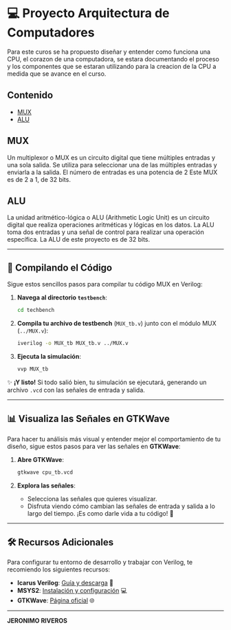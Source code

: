 
# 💻 Proyecto Arquitectura de Computadores

Para este curos se ha propuesto diseñar y entender como funciona una CPU, el corazon de una computadora, se estara documentando el proceso y los componentes que se estaran utilizando para la creacion de la CPU a medida que se avance en el curso.

<!-- quiero dar un estilo de linea de tiempo verticalemnte la primera parte seran dos secciones de MUX y ALU -->

## Contenido

- [MUX](#mux)
- [ALU](#alu)

## MUX

Un multiplexor o MUX es un circuito digital que tiene múltiples entradas y una sola salida. 
Se utiliza para seleccionar una de las múltiples entradas y enviarla a la salida. 
El número de entradas es una potencia de 2
Este MUX es de 2 a 1, de 32 bits.


## ALU

La unidad aritmético-lógica o ALU (Arithmetic Logic Unit) es un circuito digital que realiza operaciones aritméticas y lógicas en los datos.
La ALU toma dos entradas y una señal de control para realizar una operación específica.
La ALU de este proyecto es de 32 bits.

---

## 🚀 Compilando el Código

Sigue estos sencillos pasos para compilar tu código MUX en Verilog:

1. **Navega al directorio `testbench`**:
   ```bash
   cd techbench
   ```

2. **Compila tu archivo de testbench** (`MUX_tb.v`) junto con el módulo MUX (`../MUX.v`):
   ```bash
   iverilog -o MUX_tb MUX_tb.v ../MUX.v
   ```

3. **Ejecuta la simulación**:
   ```bash
   vvp MUX_tb
   ```

✨ **¡Y listo!** Si todo salió bien, tu simulación se ejecutará, generando un archivo `.vcd` con las señales de entrada y salida.

---

## 📊 Visualiza las Señales en GTKWave

Para hacer tu análisis más visual y entender mejor el comportamiento de tu diseño, sigue estos pasos para ver las señales en **GTKWave**:

1. **Abre GTKWave**:
   ```bash
   gtkwave cpu_tb.vcd
   ```

2. **Explora las señales**:
   - Selecciona las señales que quieres visualizar.
   - Disfruta viendo cómo cambian las señales de entrada y salida a lo largo del tiempo. ¡Es como darle vida a tu código! 🎉

---

## 🛠️ Recursos Adicionales

Para configurar tu entorno de desarrollo y trabajar con Verilog, te recomiendo los siguientes recursos:

- **Icarus Verilog**: [Guía y descarga](https://bleyer.org/icarus/) 📘
- **MSYS2**: [Instalación y configuración](https://www.msys2.org/) 💻
- **GTKWave**: [Página oficial](https://gtkwave.sourceforge.net/) 🌐

---


**JERONIMO RIVEROS**
